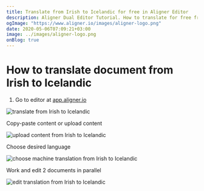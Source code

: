 ```yaml
---
title: Translate from Irish to Icelandic for free in Aligner Editor
description: Aligner Dual Editor Tutorial. How to translate for free from Irish to Icelandic. Aligner is multilingual document management platform. 
ogImage: "https://www.aligner.io/images/aligner-logo.png"
date: 2020-05-06T07:09:21+03:00
image: ../images/aligner-logo.png
onBlog: true
---
```


# How to translate document from Irish to Icelandic

1. Go to editor at [app.aligner.io](https://app.aligner.io "Aligner App web page")

![translate from Irish to Icelandic](../aligner-blank-editor.png "translate from Irish to Icelandic")

Copy-paste content or upload content

![upload content from Irish to Icelandic](../aligner-uploaded-document.png "upload content from Irish to Icelandic")

Choose desired language

![choose machine translation from Irish to Icelandic](../aligner-language-dropdown.png "choose machine translation from Irish to Icelandic")

Work and edit 2 documents in parallel

![edit translation from Irish to Icelandic](../aligner-double-sitded-editor.png "edit translation from Irish to Icelandic")

